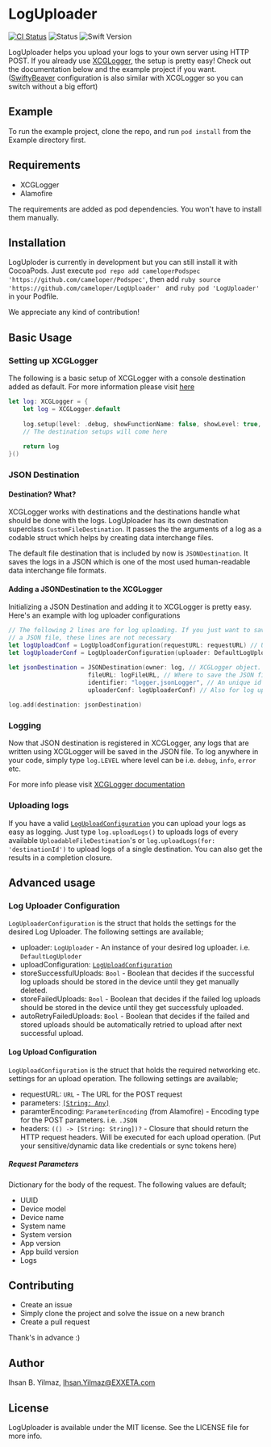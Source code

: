 # LogUploader

[![CI Status](http://img.shields.io/travis/cameloper/LogUploader.svg?style=flat)](https://travis-ci.org/cameloper/LogUploader)
![Status](https://img.shields.io/badge/status-early%20development-yellow.svg)
![Swift Version](https://img.shields.io/badge/swift%20version-4.1-red.svg)
<!--[![Version](https://img.shields.io/cocoapods/v/LogUploader.svg?style=flat)](http://cocoapods.org/pods/LogUploader)-->
<!--[![License](https://img.shields.io/cocoapods/l/LogUploader.svg?style=flat)](http://cocoapods.org/pods/LogUploader)-->
<!--[![Platform](https://img.shields.io/cocoapods/p/LogUploader.svg?style=flat)](http://cocoapods.org/pods/LogUploader)-->

LogUploader helps you upload your logs to your own server using HTTP POST. If you already use [XCGLogger](https://github.com/DaveWoodCom/XCGLogger), the setup is pretty easy! Check out the documentation below and the example project if you want. ([SwiftyBeaver](https://github.com/SwiftyBeaver/SwiftyBeaver) configuration is also similar with XCGLogger so you can switch without a big effort)

## Example

To run the example project, clone the repo, and run `pod install` from the Example directory first.

## Requirements

- XCGLogger
- Alamofire

The requirements are added as pod dependencies. You won't have to install them manually.

## Installation

LogUploder is currently in development but you can still install it with CocoaPods. Just execute `pod repo add cameloperPodspec 'https://github.com/cameloper/Podspec'`, then add ```ruby
source 'https://github.com/cameloper/LogUploader'
``` and ```ruby
pod 'LogUploader'``` in your Podfile.

We appreciate any kind of contribution!
<!--LogUploader is available through [CocoaPods](http://cocoapods.org). To install-->
<!--it, simply add the following line to your Podfile:-->
<!---->
<!--```ruby-->
<!--pod 'LogUploader'-->
<!--```-->

## Basic Usage

### Setting up XCGLogger

The following is a basic setup of XCGLogger with a console destination added as default. For more information please visit [here](https://github.com/DaveWoodCom/XCGLogger/blob/master/README.md#basic-usage-quick-start)
```swift
let log: XCGLogger = {
    let log = XCGLogger.default
    
    log.setup(level: .debug, showFunctionName: false, showLevel: true, showFileNames: true, showLineNumbers: true, showDate: true)
	// The destination setups will come here
    
    return log
}()
```
### JSON Destination

#### Destination? What?

XCGLogger works with destinations and the destinations handle what should be done with the logs. LogUploader has its own destnation superclass `CustomFileDestination`. It passes the the arguments of a log as a codable struct which helps by creating data interchange files. 

The default file destination that is included by now is `JSONDestination`. It saves the logs in a JSON which is one of the most used human-readable data interchange file formats.

#### Adding a JSONDestination to the XCGLogger

Initializing a JSON Destination and adding it to XCGLogger is pretty easy. Here's an example with log uploader configurations
```swift
// The following 2 lines are for log uploading. If you just want to save your logs as 
// a JSON file, these lines are not necessary
let logUploadConf = LogUploadConfiguration(requestURL: requestURL) // URL of the HTTP server
let logUploaderConf = LogUploaderConfiguration(uploader: DefaultLogUploader(), uploadConf: logUploadConf)

let jsonDestination = JSONDestination(owner: log, // XCGLogger object. `log` if you used the basic setup above
				      fileURL: logFileURL, // Where to save the JSON file
				      identifier: "logger.jsonLogger", // An unique id for the destination
				      uploaderConf: logUploaderConf) // Also for log upload. Can be omitted
				      
log.add(destination: jsonDestination)
```

### Logging

Now that JSON destination is registered in XCGLogger, any logs that are written using XCGLogger will be saved in the JSON file. To log anywhere in your code, simply type `log.LEVEL` where level can be i.e. `debug`, `info`, `error` etc.

For more info please visit [XCGLogger documentation](https://github.com/DaveWoodCom/XCGLogger#basic-usage-quick-start)

### Uploading logs

If you have a valid [`LogUploadConfiguration`](https://github.com/cameloper/LogUploader#log-uploader-configuration) you can upload your logs as easy as logging. Just type `log.uploadLogs()` to uploads logs of every available `UploadableFileDestination`'s or `log.uploadLogs(for: 'destinationId')` to upload logs of a single destination. You can also get the results in a completion closure.

## Advanced usage

### Log Uploader Configuration

`LogUploaderConfiguration` is the struct that holds the settings for the desired Log Uploader. The following settings are available;

- uploader: `LogUploader` - An instance of your desired log uploader. i.e. `DefaultLogUploder`
- uploadConfiguration: [`LogUploadConfiguration`](https://github.com/cameloper/LogUploader#log-upload-configuration)
- storeSuccessfulUploads: `Bool` - Boolean that decides if the successful log uploads should be stored in the device until they get manually deleted.
- storeFailedUploads: `Bool` - Boolean that decides if the failed log uploads should be stored in the device until they get successfuly uploaded.
- autoRetryFailedUploads: `Bool` - Boolean that decides if the failed and stored uploads should be automatically retried to upload after next successful upload.

#### Log Upload Configuration

`LogUploadConfiguration` is the struct that holds the required networking etc. settings for an upload operation. The following settings are available;

- requestURL: `URL` - The URL for the POST request
- parameters: [`[String: Any]`](https://github.com/cameloper/LogUploader#request-parameters)
- paramterEncoding: `ParameterEncoding` (from Alamofire) - Encoding type for the POST parameters. i.e. `.JSON`
- headers: `(() -> [String: String])?` - Closure that should return the HTTP request headers. Will be executed for each upload operation. (Put your sensitive/dynamic data like credentials or sync tokens here)

##### Request Parameters

Dictionary for the body of the request. The following values are default;

- UUID
- Device model
- Device name
- System name
- System version
- App version
- App build version
- Logs

## Contributing

- Create an issue
- Simply clone the project and solve the issue on a new branch
- Create a pull request

Thank's in advance :)

## Author

Ihsan B. Yilmaz, Ihsan.Yilmaz@EXXETA.com

## License

LogUploader is available under the MIT license. See the LICENSE file for more info.
